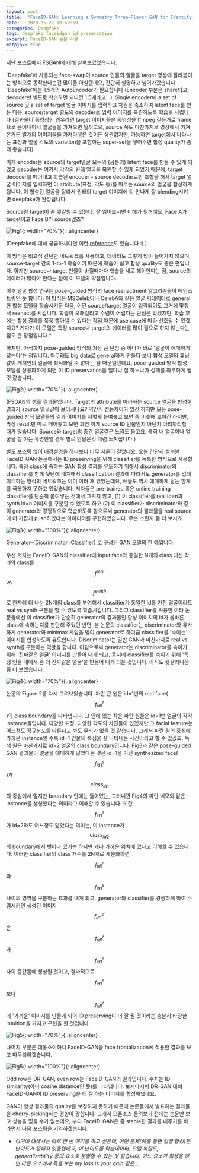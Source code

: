 ```yaml
---
layout: post
title:  "FaceID-GAN: Learning a Symmetry Three-Player GAN for Identity-Preserving Face Synthesis"
date:   2020-05-22 10:59:59
categories: Deepfake
tags: deepfake faceidgan id-preservation
excerpt: FaceID-GAN 논문 리뷰
mathjax: true
---
```


지난 포스트에서 [FSGAN](https://jiryang.github.io/2020/05/14/FSGAN-review/)에 대해 살펴보았었습니다.

'Deepfake'에 사용되는 face-swap이 source 인물의 얼굴을 target 영상에 잘라붙이는 방식으로 동작한다는건 많이들 아실텐데요, 간단히 설명하고 넘어가겠습니다. 'Deepfake'에는 1.5개의 AutoEncoder가 필요합니다 (Encoder 부분은 share되고, decoder만 별도로 학습하면 되니깐 1.5개라고...). Single encoder에 a set of source 및 a set of target 얼굴 이미지를 입력하고 차원을 축소하여 latent face를 만든 다음, source/target 별도의 decoder로 입력 이미지를 복원하도록 학습을 시킵니다 (결과물이 동영상인 경우라면 target 이미지들은 동영상을 ffmpeg 같은거로 frame으로 뜯어내어서 얼굴들을 가져오면 될꺼고요, source 쪽도 마찬가지로 영상에서 가져온거든 별개의 이미지들을 가져다넣은 것이든 상관없지만, 가능하면 target에서 나타나는 표정과 얼굴 각도의 variation을 포함하는 super-set을 넣어주면 합성 quality가 좀 더 좋습니다). 

이제 encoder는 source와 target얼굴 모두의 (공통의) latent face를 만들 수 있게 되었고 decoder는 여기서 각각의 원래 얼굴을 복원할 수 있게 되었기 때문에, target decoder를 떼어내고 학습된 encoder - source decoder로만 조합을 해서 target 얼굴 이미지를 입력하면 이 attribute(표정, 각도 등)를 따르는 source의 얼굴을 합성하게 됩니다. 이 합성된 얼굴을 잘라서 원래의 target 이미지에 티 안나게 잘 blending시키면 deepfake가 완성됩니다.

Source랑 target이 좀 헷갈릴 수 있는데, 잘 읽어보시면 이해가 될꺼예요. Face A가 target이고 Face B가 source겠죠?

![Fig1](https://jiryang.github.io/img/faceswap_autoencoder.png "How Deepfake Works"){: width="70%"}{: .aligncenter}

(Deepfake에 대해 궁금하시다면 이런 [reference](http://news.seoulbar.or.kr/news/articleView.html?idxno=1817)도 있습니다 :) )


이 방식은 비교적 간단한 네트워크를 사용하고, 데이터도 그렇게 많이 들어가지 않으며, source-target 간의 1-to-1 학습이기 때문에 학습이 쉽고 합성 quality도 좋은 편입니다. 하지만 source나 target 인물이 바뀔때마다 학습을 새로 해야한다는 점, source의 데이터가 많아야 한다는 점이 이 모델의 약점입니다.

이후 얼굴 합성 연구는 pose-guided 방식의 face reenactment 알고리즘들이 메인스트림인 듯 합니다. 이 방식은 MSCeleb이나 CelebA와 같은 얼굴 빅데이터로 general한 합성 모델을 학습시켜둔 다음, 어떤 source/target 얼굴이 입력되어도 그거에 맞춰서 reenact를 시킵니다. 학습이 오래걸리고 수렴이 어렵다는 단점은 있겠지만, 학습 후에는 합성 결과를 쭉쭉 뽑아낼 수 있다는 장점 때문에 use case에 따라 선호될 수 있겠지요? 게다가 이 모델은 특정 source나 target의 데이터를 많이 필요로 하지 않는다는 점도 큰 장점입니다.*

하지만, 아직까지 pose-guided 방식의 가장 큰 단점 중 하나가 바로 '얼굴이 애매하게 닮는다'는 점입니다. 아무래도 big data로 general하게 만들다 보니 합성 모델의 튜닝값이 개개인의 얼굴에 최적화될 수 없다는 점 때문일텐데요, pose-guided 방식 합성 모델을 상용화하게 되면 이 ID preservation을 얼마냐 잘 하느냐가 성패를 좌우하게 될 것 같습니다.

![Fig2](https://jiryang.github.io/img/fsgan_results.PNG "FSGAN Results"){: width="70%"}{:.aligncenter}

(FSGAN의 샘플 결과물입니다. Target의 attribute를 따라하는 source 얼굴을 합성한 결과가 source 얼굴같아 보이시나요? 약간씩 성능차이가 있긴 하지만 모든 pose-guided 방식 모델들의 결과 이미지를 저렇게 늘여놓고 보면 좀 비슷해 보이긴 하지만, 막상 result만 따로 떼어놓고 보면 과연 이게 source ID 인물인지 아닌지 아리까리할 때가 많습니다. Source와 target의 중간 얼굴같은 느낌도 들고요. 특히 내 얼굴이나 얼굴을 잘 아는 유명인일 경우 별로 안닮은것 처럼 느껴집니다.)

별도 포스팅 없이 배경설명을 하다보니 너무 서론이 길었네요. 오늘 간단히 살펴볼 FaceID-GAN 논문에서는 ID preserving을 위해 classifier를 독특한 방식으로 사용합니다. 특정 class에 속하는 GAN 합성 결과를 유도하기 위해서 discriminator와 classifier를 함께 뒷단에 배치해서 classification 결과에 따라서도 generator를 업데이트하는 방식의 네트워크는 이미 여러 개 있었는데요, 얘들도 역시 애매하게 닮는 한계를 극복하지 못하고 있었습니다. 저자들은 pre-trained 혹은 online training classifier를 단순히 붙여넣는 것에서 그치지 않고, (1) 이 classifier를 real id=n과 synth id=n 이미지를 구분할 수 있도록 하고 (2) 이 classifier가 discriminator와 같이 generator와 경쟁적으로 학습하도록 함으로써 generator의 결과물을 real source에 더 가깝게 push하겠다는 아이디어를 구현하였습니다. 무슨 소린지 좀 더 보시죠.

![Fig3](https://jiryang.github.io/img/GDC_network.PNG "G-D-C Network"){: width="100%"}{:.aligncenter}

Generator-{Discriminator+Classifier} 로 구성된 GAN 모델의 한 예입니다.


우선 저자는 FaceID-GAN의 classifier에 input face와 동일한 N개의 class 대신 각 id의 class를 $$f^{real}$$ vs $$f^{synth}$$로 한차례 더 나눈 2N개의 class를 부여해서 classifier가 동일한 id를 가진 얼굴이라도 real vs synth 구분을 할 수 있도록 학습시킵니다. 그리고 classifier를 사용한 여타 논문들에선 이 classifier가 단순히 generator의 결과물인 합성 이미지의 id가 올바른 class에 속하는지를 판단해 주었던 반면, 본 논문의 classifier는 discriminator와 유사하게 generator와 minimax 게임을 벌여 generator로 하여금 classifier를 '속이는' 이미지를 합성하도록 유도합니다. Discriminator는 일반 GAN과 마찬가지로 real vs synth를 구분하는 역할을 합니다. 이럼으로써 generator는 discriminator를 속이기 위해 '진짜같은 얼굴' 이미지를 만들어 내게 되고, 동시에 classifier를 속이기 위해 '특정 인물 내에서 좀 더 진짜같은 얼굴'을 만들어 내게 되는 것입니다. 아직도 헷갈리니깐 좀 더 보겠습니다.

![Fig4](https://jiryang.github.io/img/faceidgan_fig2_01.PNG "FaceID-GAN Fig2 Redrawn"){: width="70%"}{:.aligncenter}


논문의 Figure 2를 다시 그려보았습니다. 파란 큰 원은 id=1번의 real face($$f^r_{id1}$$)의 class boundary를 나타냅니다. 그 안에 있는 작은 파란 원들은 id=1번 얼굴의 각각 instance들입니다. 다양한 표정, 다양한 각도의 사진들이 있겠지만 그 facial feature는 어느정도 정규분포를 따른다고 봐도 무리가 없을 것 같습니다. 그래서 파란 원의 중심에 가까운 instance일 수록 id=1 인물의 특징을 잘 나타내는 사진이라고 할 수 있겠죠. 녹색 원은 마찬가지로 id=2 얼굴의 class boundary입니다. Fig3과 같은 pose-guided GAN 결과물이 얼굴을 애매하게 닮았다는 것은 id=1을 가진 synthesized face($$f^s_{id1}$$)가 $$class_{id1}$$의 중심에서 멀지만 boundary 안에는 들어있는, 그러니깐 Fig4의 파란 네모와 같은 instance를 생성했다는 의미라고 이해할 수 있습니다. 또한 $$f^s_{id1}$$가 id=2와도 어느정도 닮았다는 의미는, 이 instance가 $$class_{id2}$$의 boundary에서 벗어나 있기는 하지만 꽤나 가까운 위치에 있다고 이해할 수 있습니다. 이러한 classifier의 class 개수를 2N개로 세분화하면 $$f^r_{id1}$$과 $$f^s_{id1}$$ 사이의 영역을 구분하는 효과를 내게 되고, generator와 classifier를 경쟁하게 하여 수렴시키면 생성된 이미지 $$f^{s'}_{id1}$$은 $$f^r_{id1}$$과 $$f^s_{id1}$$ 사이 중간쯤에 생성될 것이고, 결과적으로 $$f^s_{id1}$$보다 $$f^r_{id1}$$에 '가까운' 이미지를 만들게 되어 ID preserving이 더 잘 될 것이라는 충분히 타당한 intuition을 가지고 구현을 한 것입니다.

![Fig5](https://jiryang.github.io/img/faceidgan_fig2_02.PNG "Pulling Effect of G-C Compatition"){: width="70%"}{:.aligncenter}


나머지 부분은 대동소이하니 FaceID-GAN을 face frontalization에 적용한 결과를 보고 마무리하겠습니다.

![Fig5](https://jiryang.github.io/img/faceidgan_results.PNG "FaceID-GAN Face Frontalization Results"){: width="100%"}{:.aligncenter}


Odd row는 DR-GAN, even row는 FaceID-GAN의 결과입니다. 수치는 ID similarity(아마 cosine distance인 듯)를 나타냅니다. 보시다시피 DR-GAN 대비 FaceID-GAN이 ID preserving을 더 잘 하는 이미지를 합성해냈네요.


GAN이 항상 결과물의 quality를 보장하지 못하기 때문에 논문들에서 발표하는 결과물을 cherry-picking하는 경향이 강합니다. 그래서 오픈소스 돌려보기 전에는 논문만 보고 성능을 믿을 수가 없는데요, 부디 FaceID-GAN은 좀 stable한 결과를 내주기를 바라면서 다음 포스팅을 기약하겠습니다.


* _이거에 대해서는 따로 한 번 얘기를 하고 싶은데, 어떤 문제(예를 들면 얼굴 합성)든 난이도가 정해져 있을텐데요, 이 난이도를 학습데이터, 모델 복잡도, generalizability 등의 요소로 분할할 수 있는 것 같습니다. 어느 요소가 희생을 하면 다른 요소에서 득을 보는 my loss is your gain 같은..._
